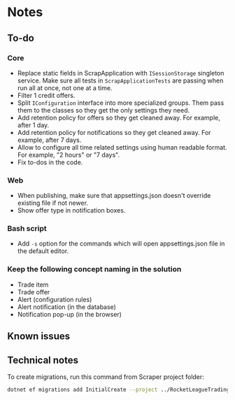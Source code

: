# Notes

## To-do

### Core

- Replace static fields in ScrapApplication with `ISessionStorage` singleton service. Make sure all tests in `ScrapApplicationTests` are passing when run all at once, not one at a time.
- Filter 1 credit offers.
- Split `IConfiguration` interface into more specialized groups. Them pass them to the classes so they get the only settings they need.
- Add retention policy for offers so they get cleaned away. For example, after 1 day.
- Add retention policy for notifications so they get cleaned away. For example, after 7 days.
- Allow to configure all time related settings using human readable format. For example, "2 hours" or "7 days".
- Fix to-dos in the code.

### Web

- When publishing, make sure that appsettings.json doesn't override existing file if not newer.
- Show offer type in notification boxes.

### Bash script

- Add `-s` option for the commands which will open appsettings.json file in the default editor.

### Keep the following concept naming in the solution
  
- Trade item
- Trade offer
- Alert (configuration rules)
- Alert notification (in the database)
- Notification pop-up (in the browser)

## Known issues

## Technical notes

To create migrations, run this command from Scraper project folder:

```bash
dotnet ef migrations add InitialCreate --project ../RocketLeagueTradingTools.Infrastructure --output-dir "Persistence/Migrations"
```
